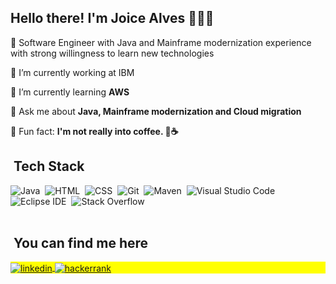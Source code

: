 
<!--img align="right" height="590em" src="https://raw.githubusercontent.com/gist/maykbrito/618ef18e3bbb7cdfd200f3a4fc1aabc6/raw/201d47c76006c99fe0dc55ea92e76bdca5537f08/githubcard.svg"/-->
<h2 align="left">Hello there! I'm Joice Alves 👩🏾‍💻​</h2>
<!--p align="left"> <img src="https://komarev.com/ghpvc/?username=joice-alves&color=yellow" alt="Profile views" /> </p-->

🔹​ Software Engineer with Java and Mainframe modernization experience with strong willingness to learn new technologies

🔹​ I’m currently working at IBM

🔹​ I’m currently learning **AWS**

🔹​ Ask me about **Java, Mainframe modernization and Cloud migration**

🔹​ Fun fact: **I'm not really into coffee. ​🚫☕**
<br>

## &nbsp;Tech Stack

![Java](https://img.shields.io/badge/-JAVA8-05122A?style=flat&logo=JAVA)&nbsp;
![HTML](https://img.shields.io/badge/-HTML-05122A?style=flat&logo=HTML5)&nbsp;
![CSS](https://img.shields.io/badge/-CSS-05122A?style=flat&logo=CSS3&logoColor=1572B6)&nbsp;
![Git](https://img.shields.io/badge/-Git-05122A?style=flat&logo=git)&nbsp;
![Maven](https://img.shields.io/badge/-Maven-05122A?style=flat&logo=apachemaven)&nbsp;
![Visual Studio Code](https://img.shields.io/badge/-Visual%20Studio%20Code-05122A?style=flat&logo=visual-studio-code&logoColor=007ACC)&nbsp;
![Eclipse IDE](https://img.shields.io/badge/-Eclipse%20IDE-05122A?style=flat&logo=eclipseide)&nbsp;
![Stack Overflow](https://img.shields.io/badge/-Stack%20Overflow-05122A?style=flat&logo=stackoverflow)&nbsp;
<br><br>

## &nbsp;You can find me here

<p align="left" style="background:yellow">
<a href="https://linkedin.com/in/mjoicealves" target="_blank">
  <img align="center" src="https://img.shields.io/badge/-joicemaiara-05122A?style=flat&logo=linkedin" alt="linkedin"/>
</a>
<a href="https://hackerrank.com/joicealves" target="_blank">
  <img align="center" src="https://img.shields.io/badge/-joicealves-05122A?style=flat&logo=hackerrank" alt="hackerrank"/>
</a>
</p>

<!--## 🔷​ &nbsp;GitHub Analytics

<p align="left">
<img width="530em" src="https://github-readme-stats.vercel.app/api?username=joice-alves&show_icons=true&theme=vision-friendly-dark" alt="maykbrito's stats"/>
<img width="530em" src="https://github-readme-stats.vercel.app/api/top-langs/?username=joice-alves&layout=compact&theme=vision-friendly-dark" alt="maykbrito's most languages"/>
</p> 
